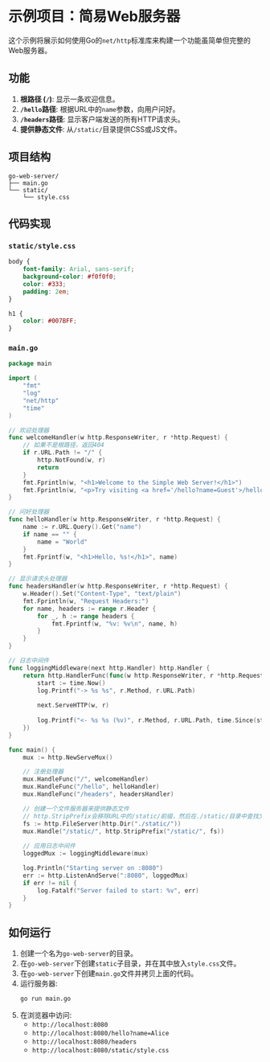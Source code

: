 # 示例项目：简易Web服务器

这个示例将展示如何使用Go的`net/http`标准库来构建一个功能虽简单但完整的Web服务器。

## 功能
1.  **根路径 (`/`)**: 显示一条欢迎信息。
2.  **`/hello`路径**: 根据URL中的`name`参数，向用户问好。
3.  **`/headers`路径**: 显示客户端发送的所有HTTP请求头。
4.  **提供静态文件**: 从`/static/`目录提供CSS或JS文件。

## 项目结构
```
go-web-server/
├── main.go
└── static/
    └── style.css
```

## 代码实现

### `static/style.css`
```css
body {
    font-family: Arial, sans-serif;
    background-color: #f0f0f0;
    color: #333;
    padding: 2em;
}

h1 {
    color: #007BFF;
}
```

### `main.go`
```go
package main

import (
	"fmt"
	"log"
	"net/http"
	"time"
)

// 欢迎处理器
func welcomeHandler(w http.ResponseWriter, r *http.Request) {
	// 如果不是根路径，返回404
	if r.URL.Path != "/" {
		http.NotFound(w, r)
		return
	}
	fmt.Fprintln(w, "<h1>Welcome to the Simple Web Server!</h1>")
	fmt.Fprintln(w, "<p>Try visiting <a href='/hello?name=Guest'>/hello?name=Guest</a> or <a href='/headers'>/headers</a>.</p>")
}

// 问好处理器
func helloHandler(w http.ResponseWriter, r *http.Request) {
	name := r.URL.Query().Get("name")
	if name == "" {
		name = "World"
	}
	fmt.Fprintf(w, "<h1>Hello, %s!</h1>", name)
}

// 显示请求头处理器
func headersHandler(w http.ResponseWriter, r *http.Request) {
	w.Header().Set("Content-Type", "text/plain")
	fmt.Fprintln(w, "Request Headers:")
	for name, headers := range r.Header {
		for _, h := range headers {
			fmt.Fprintf(w, "%v: %v\n", name, h)
		}
	}
}

// 日志中间件
func loggingMiddleware(next http.Handler) http.Handler {
	return http.HandlerFunc(func(w http.ResponseWriter, r *http.Request) {
		start := time.Now()
		log.Printf("-> %s %s", r.Method, r.URL.Path)
		
		next.ServeHTTP(w, r)
		
		log.Printf("<- %s %s (%v)", r.Method, r.URL.Path, time.Since(start))
	})
}

func main() {
	mux := http.NewServeMux()

	// 注册处理器
	mux.HandleFunc("/", welcomeHandler)
	mux.HandleFunc("/hello", helloHandler)
	mux.HandleFunc("/headers", headersHandler)

	// 创建一个文件服务器来提供静态文件
	// http.StripPrefix会移除URL中的/static/前缀，然后在./static/目录中查找文件
	fs := http.FileServer(http.Dir("./static/"))
	mux.Handle("/static/", http.StripPrefix("/static/", fs))
	
	// 应用日志中间件
	loggedMux := loggingMiddleware(mux)

	log.Println("Starting server on :8080")
	err := http.ListenAndServe(":8080", loggedMux)
	if err != nil {
		log.Fatalf("Server failed to start: %v", err)
	}
}
```

## 如何运行
1.  创建一个名为`go-web-server`的目录。
2.  在`go-web-server`下创建`static`子目录，并在其中放入`style.css`文件。
3.  在`go-web-server`下创建`main.go`文件并拷贝上面的代码。
4.  运行服务器:
    ```bash
    go run main.go
    ```
5.  在浏览器中访问:
    - `http://localhost:8080`
    - `http://localhost:8080/hello?name=Alice`
    - `http://localhost:8080/headers`
    - `http://localhost:8080/static/style.css` 